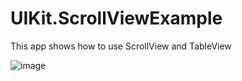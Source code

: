 # UIKit.ScrollViewExample

This app shows how to use ScrollView and TableView

![image](https://user-images.githubusercontent.com/15805568/159131283-9c8cec91-57d2-4d89-8bbd-f8de4481b015.png)

